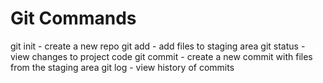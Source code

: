 # Git Commands

git init - create a new repo
git add - add files to staging area
git status - view changes to project code
git commit - create a new commit with files from the staging area
git log - view history of commits